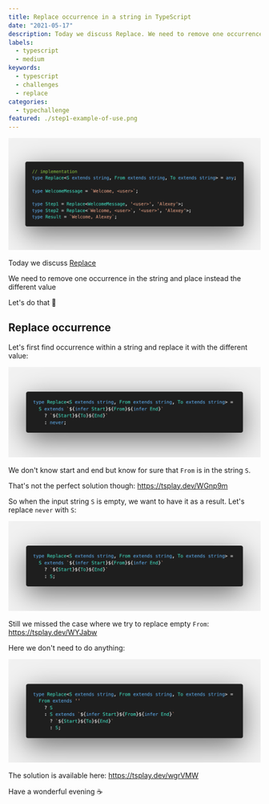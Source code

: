```yaml
---
title: Replace occurrence in a string in TypeScript
date: "2021-05-17"
description: Today we discuss Replace. We need to remove one occurrence in the string and place instead the different value. Let's do that 🚀
labels:
  - typescript
  - medium
keywords:
  - typescript
  - challenges
  - replace
categories:
  - typechallenge
featured: ./step1-example-of-use.png
---
```


![Example of Replace use](./step1-example-of-use.png)

Today we discuss [Replace](https://github.com/type-challenges/type-challenges/blob/master/questions/116-medium-replace/README.md)

We need to remove one occurrence in the string and place instead the different value

Let's do that 🚀

## Replace occurrence

Let's first find occurrence within a string and replace it with the different value:

![Replace, version 1](./step2-solution-v1.png)

We don't know start and end but know for sure that `From` is in the string `S`.

That's not the perfect solution though: https://tsplay.dev/WGnp9m

So when the input string `S` is empty, we want to have it as a result. Let's replace `never` with `S`:

![Replace, version 2](./step3-solution-v2.png)

Still we missed the case where we try to replace empty `From`: https://tsplay.dev/WYJabw

Here we don't need to do anything:

![Solution of Replace](./step4-solution.png)

The solution is available here: https://tsplay.dev/wgrVMW

Have a wonderful evening ☕️
